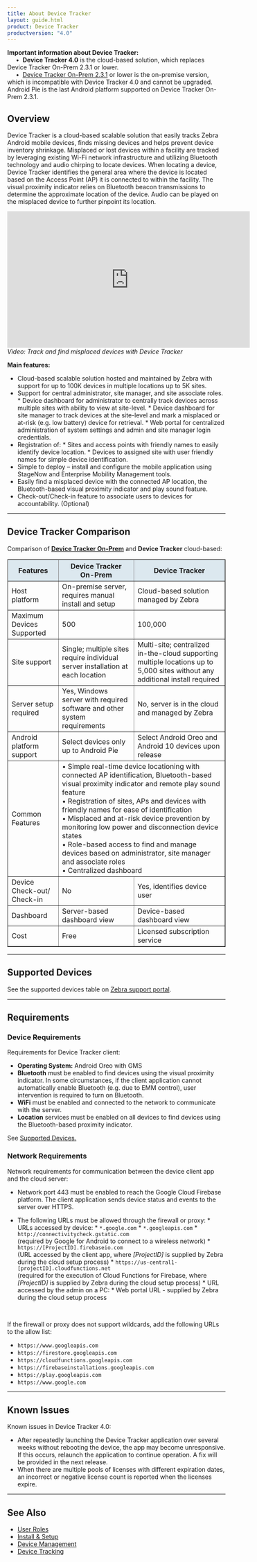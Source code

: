 ```yaml
---
title: About Device Tracker
layout: guide.html
product: Device Tracker
productversion: "4.0"
---
```


<div class="alert alert-danger alert-dismissible fade in" role="alert"><b>Important information about Device Tracker:</b><br>
&nbsp;&nbsp;&nbsp;&nbsp;&nbsp;•&nbsp; <b>Device Tracker 4.0</b> is the cloud-based solution, which replaces Device Tracker On-Prem 2.3.1 or lower. <br>
&nbsp;&nbsp;&nbsp;&nbsp;&nbsp;•&nbsp; <a href="/devicetracker-onprem/2-3/guide/about">Device Tracker On-Prem 2.3.1</a> or lower is the on-premise version, which is incompatible with Device Tracker 4.0 and cannot be upgraded. Android Pie is the last Android platform supported on Device Tracker On-Prem 2.3.1.
</div>

## Overview

Device Tracker is a cloud-based scalable solution that easily tracks Zebra Android mobile devices, finds missing devices and helps prevent device inventory shrinkage. Misplaced or lost devices within a facility are tracked by leveraging existing Wi-Fi network infrastructure and utilizing Bluetooth technology and audio chirping to locate devices. When locating a device, Device Tracker identifies the general area where the device is located based on the Access Point (AP) it is connected to within the facility. The visual proximity indicator relies on Bluetooth beacon transmissions to determine the approximate location of the device. Audio can be played on the misplaced device to further pinpoint its location.

<iframe width="560" height="315" src="https://www.youtube.com/embed/MzCWdLUhEPY" frameborder="0" allow="accelerometer; clipboard-write; encrypted-media; gyroscope; picture-in-picture" allowfullscreen></iframe>
<i>Video: Track and find misplaced devices with Device Tracker</i>

<p><b>Main features:</b></p>

* Cloud-based scalable solution hosted and maintained by Zebra with support for up to 100K devices in multiple locations up to 5K sites.
* Support for central administrator, site manager, and site associate roles.
        * Device dashboard for administrator to centrally track devices across multiple sites with ability to view at site-level.
        * Device dashboard for site manager to track devices at the site-level and mark a misplaced or at-risk (e.g. low battery) device for retrieval. 
        * Web portal for centralized administration of system settings and admin and site manager login credentials.
* Registration of:
        * Sites and access points with friendly names to easily identify device location.
        * Devices to assigned site with user friendly names for simple device identification.
* Simple to deploy – install and configure the mobile application using StageNow and Enterprise Mobility Management tools.
* Easily find a misplaced device with the connected AP location, the Bluetooth-based visual proximity indicator and play sound feature.
* Check-out/Check-in feature to associate users to devices for accountability. (Optional)

<!-- -->
-----
## Device Tracker Comparison
Comparison of **[Device Tracker On-Prem](/devicetracker-onprem/latest/guide/about)** and **Device Tracker** cloud-based:

<table class="facelift" style="width:100%" border="1" padding="5px">
  <tr bgcolor="#dce8ef">
    <th style="text-align:center">Features</th>
    <th style="text-align:center">Device Tracker<br>On-Prem</th>
    <th style="text-align:center">Device Tracker</th>
  </tr>
  <tr>
    <td style="text-align:left">Host platform</td>
    <td style="text-align:left">On-premise server, requires manual install and setup</td>
    <td style="text-align:left">Cloud-based solution managed by Zebra</td>
  </tr>
  <tr>
    <td>Maximum Devices Supported</td>
    <td>500</td>
    <td>100,000</td>
  </tr>
  <tr>
    <td>Site support</td>
    <td>Single; multiple sites require individual server installation at each location</td>
    <td>Multi-site; centralized in-the-cloud supporting multiple locations up to 5,000 sites without any additional install required</td>
  </tr>
  <tr>
    <td>Server setup required</td>
    <td>Yes, Windows server with required software and other system requirements</td>
    <td>No, server is in the cloud and managed by Zebra</td>
  </tr>
  <tr>
    <td>Android platform support</td>
    <td>Select devices only up to Android Pie</td>
    <td>Select Android Oreo and Android 10 devices upon release</td>
  </tr>
  <tr>
    <td>Common Features</td>
    <td colspan="2">• Simple real-time device locationing with connected AP identification, Bluetooth-based visual proximity indicator and remote play sound feature<br>• Registration of sites, APs and devices with friendly names for ease of identification<br>• Misplaced and at-risk device prevention by monitoring low power and disconnection device states<br>• Role-based access to find and manage devices based on administrator, site manager and associate roles<br>• Centralized dashboard</td>
  </tr>
  <tr>
    <td>Device Check-out/<br>Check-in</td>
    <td>No</td>
    <td>Yes, identifies device user</td>
  </tr>
  <tr>
    <td>Dashboard</td>
    <td>Server-based dashboard view</td>
    <td>Device-based dashboard view</td>
  </tr>
  <tr>
    <td>Cost</td>
    <td>Free</td>
    <td>Licensed subscription service</td>
  </tr>
</table>


<!-- -->
-----

## Supported Devices

See the supported devices table on [Zebra support portal](https://www.zebra.com/us/en/support-downloads/software/productivity-apps/device-tracker.html).

<!--
Supported devices require GMS (Google Mobile Services):

<table class="facelift" align="center" style="width:50%" border="1" padding="5px">
  <tr bgcolor="#dce8ef">
    <th style="text-align:center">Device</th>
    <th style="text-align:center">Android 8.x <br>(Oreo)</th>
    <th style="text-align:center">Android 10</th>
  </tr>
  <tr>
    <td style="text-align:center">TC51</td>
    <td style="text-align:center">&#x25cf;</td>
    <td></td>
  </tr>
  <tr>
    <td style="text-align:center">TC52</td>
    <td style="text-align:center">&#x25cf;</td>
    <td style="text-align:center">&#x25cf;</td>
  </tr>
  <tr>
    <td style="text-align:center">TC72</td>
    <td style="text-align:center">&#x25cf;</td>
    <td style="text-align:center">&#x25cf;</td>
  </tr>
</table>

-->
-----

## Requirements

### Device Requirements

Requirements for Device Tracker client:

* **Operating System:** Android Oreo with GMS
* **Bluetooth** must be enabled to find devices using the visual proximity indicator. In some circumstances, if the client application cannot automatically enable Bluetooth (e.g. due to EMM control), user intervention is required to turn on Bluetooth.
* **WiFi** must be enabled and connected to the network to communicate with the server.
* **Location** services must be enabled on all devices to find devices using the Bluetooth-based proximity indicator.

<p>See <a href="./#supporteddevices">Supported Devices.</a></p>

### Network Requirements

Network requirements for communication between the device client app and the cloud server:

* Network port 443 must be enabled to reach the Google Cloud Firebase platform. The client application sends device status and events to the server over HTTPS.

* The following URLs must be allowed through the firewall or proxy:
        * URLs accessed by device:
            * `*.google.com`
            * `*.googleapis.com`
            * `http://connectivitycheck.gstatic.com`  <br>(required by Google for Android to connect to a wireless network)
            * `https://[ProjectID].firebaseio.com`  <br>(URL accessed by the client app, where <i>[ProjectID]</i> is supplied by Zebra during the cloud setup process)
            * `https://us-central1-[projectID].cloudfunctions.net`  <br>(required for the execution of Cloud Functions for Firebase, where <i>[ProjectID]</i> is supplied by Zebra during the cloud setup process)
        * URL accessed by the admin on a PC:
            * Web portal URL - supplied by Zebra during the cloud setup process
<br>

<p>If the firewall or proxy does not support wildcards, add the following URLs to the allow list:</p>

* `https://www.googleapis.com`
* `https://firestore.googleapis.com`
* `https://cloudfunctions.googleapis.com`
* `https://firebaseinstallations.googleapis.com`
* `https://play.googleapis.com`
* `https://www.google.com`

<!-- * https://android.googleapis.com
* https://update.googleapis.com
* https://growth-pa.googleapis.com
* https://android.clients.google.com -->


<!-- -->
-----
## Known Issues

Known issues in Device Tracker 4.0:
* After repeatedly launching the Device Tracker application over several weeks without rebooting the device, the app may become unresponsive. If this occurs, relaunch the application to continue operation. A fix will be provided in the next release.
* When there are multiple pools of licenses with different expiration dates, an incorrect or negative license count is reported when the licenses expire.


<!-- -->
-----

## See Also

* [User Roles](../roles)
* [Install & Setup](../setup)
* [Device Management](../mgmt)
* [Device Tracking](../use)
